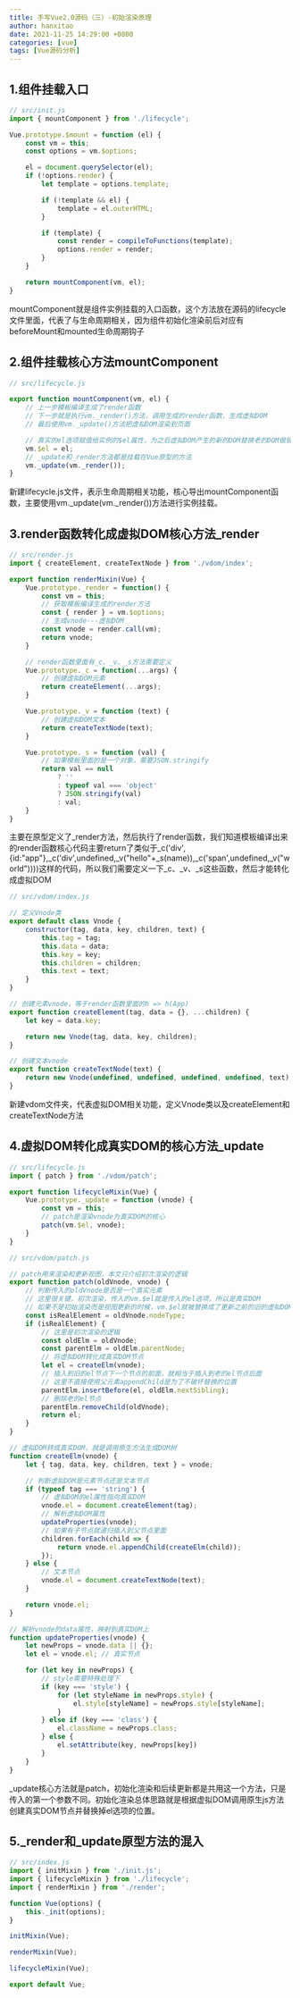 ```yaml
---
title: 手写Vue2.0源码（三）-初始渲染原理
author: hanxitao
date: 2021-11-25 14:29:00 +0800
categories: [vue]
tags: [Vue源码分析]
---
```


## 1.组件挂载入口

```javascript
// src/init.js
import { mountComponent } from './lifecycle';

Vue.prototype.$mount = function (el) {
    const vm = this;
    const options = vm.$options;

    el = document.querySelector(el);
    if (!options.render) {
        let template = options.template;

        if (!template && el) {
            template = el.outerHTML;
        }

        if (template) {
            const render = compileToFunctions(template);
            options.render = render;
        }
    }

    return mountComponent(vm, el);
}
```

mountComponent就是组件实例挂载的入口函数，这个方法放在源码的lifecycle文件里面，代表了与生命周期相关，因为组件初始化渲染前后对应有beforeMount和mounted生命周期钩子

## 2.组件挂载核心方法mountComponent

```javascript
// src/lifecycle.js

export function mountComponent(vm, el) {
    // 上一步模板编译生成了render函数
    // 下一步就是执行vm._render()方法，调用生成的render函数，生成虚拟DOM
    // 最后使用vm._update()方法把虚拟DOM渲染到页面

    // 真实的el选项赋值给实例的$el属性，为之后虚拟DOM产生的新的DOM替换老的DOM做铺垫
    vm.$el = el;
    // _update和_render方法都是挂载在Vue原型的方法
    vm._update(vm._render());
}
```

新建lifecycle.js文件，表示生命周期相关功能，核心导出mountComponent函数，主要使用vm._update(vm._render())方法进行实例挂载。

## 3.render函数转化成虚拟DOM核心方法_render

```javascript
// src/render.js
import { createElement, createTextNode } from './vdom/index';

export function renderMixin(Vue) {
    Vue.prototype._render = function() {
        const vm = this;
        // 获取模板编译生成的render方法
        const { render } = vm.$options;
        // 生成vnode---虚拟DOM
        const vnode = render.call(vm);
        return vnode;
    }

    // render函数里面有_c、_v、_s方法需要定义
    Vue.prototype._c = function(...args) {
        // 创建虚拟DOM元素
        return createElement(...args);
    }

    Vue.prototype._v = function (text) {
        // 创建虚拟DOM文本
        return createTextNode(text);
    }

    Vue.prototype._s = function (val) {
        // 如果模板里面的是一个对象，需要JSON.stringify
        return val == null
            ? ''
            : typeof val === 'object'
            ? JSON.stringify(val)
            : val;
    }
}
```

主要在原型定义了_render方法，然后执行了render函数，我们知道模板编译出来的render函数核心代码主要return了类似于_c('div',{id:"app"},_c('div',undefined,_v("hello"+_s(name)),_c('span',undefined,_v("world"))))这样的代码，所以我们需要定义一下_c、_v、_s这些函数，然后才能转化成虚拟DOM

```javascript
// src/vdom/index.js

// 定义Vnode类
export default class Vnode {
    constructor(tag, data, key, children, text) {
        this.tag = tag;
        this.data = data;
        this.key = key;
        this.children = children;
        this.text = text;
    }
}

// 创建元素vnode，等于render函数里面的h => h(App)
export function createElement(tag, data = {}, ...children) {
    let key = data.key;

    return new Vnode(tag, data, key, children);
}

// 创建文本vnode
export function createTextNode(text) {
    return new Vnode(undefined, undefined, undefined, undefined, text);
}
```

新建vdom文件夹，代表虚拟DOM相关功能，定义Vnode类以及createElement和createTextNode方法

## 4.虚拟DOM转化成真实DOM的核心方法_update

```javascript
// src/lifecycle.js
import { patch } from './vdom/patch';

export function lifecycleMixin(Vue) {
    Vue.prototype._update = function (vnode) {
        const vm = this;
        // patch是渲染vnode为真实DOM的核心
        patch(vm.$el, vnode);
    }
}
```

```javascript
// src/vdom/patch.js

// patch用来渲染和更新视图，本文只介绍初次渲染的逻辑
export function patch(oldVnode, vnode) {
    // 判断传入的oldVnode是否是一个真实元素
    // 这里很关键，初次渲染，传入的vm.$el就是传入的el选项，所以是真实DOM
    // 如果不是初始渲染而是视图更新的时候，vm.$el就被替换成了更新之前的旧的虚拟DOM
    const isRealElement = oldVnode.nodeType;
    if (isRealElement) {
        // 这里是初次渲染的逻辑
        const oldElm = oldVnode;
        const parentElm = oldElm.parentNode;
        // 将虚拟DOM转化成真实DOM节点
        let el = createElm(vnode);
        // 插入到旧的el节点下一个节点的前面，就相当于插入到老的el节点后面
        // 这里不直接使用父元素appendChild是为了不破坏替换的位置
        parentElm.insertBefore(el, oldElm.nextSibling);
        // 删除老的el节点
        parentElm.removeChild(oldVnode);
        return el;
    }
}

// 虚拟DOM转成真实DOM，就是调用原生方法生成DOM树
function createElm(vnode) {
    let { tag, data, key, children, text } = vnode;

    // 判断虚拟DOM是元素节点还是文本节点
    if (typeof tag === 'string') {
        // 虚拟DOM的el属性指向真实DOM
        vnode.el = document.createElement(tag);
        // 解析虚拟DOM属性
        updateProperties(vnode);
        // 如果有子节点就递归插入到父节点里面
        children.forEach(child => {
            return vnode.el.appendChild(createElm(child));
        });
    } else {
        // 文本节点
        vnode.el = document.createTextNode(text);
    }

    return vnode.el;
}

// 解析vnode的data属性，映射到真实DOM上
function updateProperties(vnode) {
    let newProps = vnode.data || {};
    let el = vnode.el; // 真实节点

    for (let key in newProps) {
        // style需要特殊处理下
        if (key === 'style') {
            for (let styleName in newProps.style) {
                el.style[styleName] = newProps.style[styleName];
            }
        } else if (key === 'class') {
            el.className = newProps.class;
        } else {
            el.setAttribute(key, newProps[key])
        }
    }
}
```

_update核心方法就是patch，初始化渲染和后续更新都是共用这一个方法，只是传入的第一个参数不同。初始化渲染总体思路就是根据虚拟DOM调用原生js方法创建真实DOM节点并替换掉el选项的位置。

## 5._render和_update原型方法的混入

```javascript
// src/index.js
import { initMixin } from './init.js';
import { lifecycleMixin } from './lifecycle';
import { renderMixin } from './render';

function Vue(options) {
    this._init(options);
}

initMixin(Vue);

renderMixin(Vue);

lifecycleMixin(Vue);

export default Vue;
```